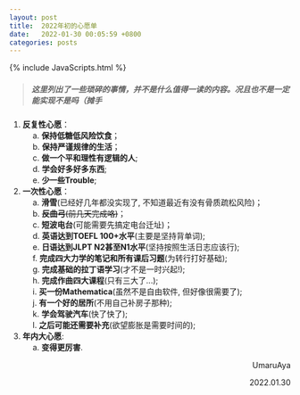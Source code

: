 ```yaml
---
layout: post
title:  2022年初的心愿单
date:   2022-01-30 00:05:59 +0800
categories: posts
---
```


{% include JavaScripts.html %}

> ##### 这里列出了一些琐碎的事情，并不是什么值得一读的内容。况且也不是一定能实现不是吗（摊手 #####

1. **反复性心愿**：  
&emsp; a. **保持低糖低风险饮食**；  
&emsp; b. **保持严谨规律的生活**；  
&emsp; c. **做一个平和理性有逻辑的人**;  
&emsp; d. **学会好多好多东西**;  
&emsp; e. **少一些Trouble**;  
1. **一次性心愿**：  
&emsp; a. **滑雪**(已经好几年都没实现了, 不知道最近有没有骨质疏松风险)；  
&emsp; b. ~~**反曲弓**(前几天完成咯)~~；  
&emsp; c. **短波电台**(可能需要先搞定电台迁址)；  
&emsp; d. **英语达到TOEFL 100+水平**(主要是坚持背单词);  
&emsp; e. **日语达到JLPT N2甚至N1水平**(坚持按照生活日志应该行);  
&emsp; f. **完成四大力学的笔记和所有课后习题**(为转行打好基础);  
&emsp; g. **完成基础的拉丁语学习**(才不是一时兴起!);  
&emsp; h. **完成作曲四大课程**(只有三大了...);  
&emsp; i. **买一份Mathematica**(虽然不是自由软件, 但好像很需要了);  
&emsp; j. **有一个好的居所**(不用自己补房子那种);  
&emsp; k. **学会驾驶汽车**(快了快了);  
&emsp; l. **之后可能还需要补充**(欲望膨胀是需要时间的);  
1. **年内大心愿**:  
&emsp; a. **变得更厉害**.  

<p align="right">UmaruAya</p>
<p align="right">2022.01.30</p>